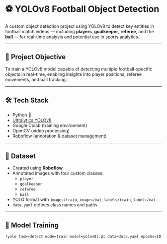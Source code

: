 # ⚽ YOLOv8 Football Object Detection

A custom object detection project using YOLOv8 to detect key entities in football match videos — including **players**, **goalkeeper**, **referee**, and the **ball** — for real-time analysis and potential use in sports analytics.

---

## 🎯 Project Objective

To train a YOLOv8 model capable of detecting multiple football-specific objects in real-time, enabling insights into player positions, referee movements, and ball tracking.

---

## 🛠️ Tech Stack

- Python 🐍
- [Ultralytics YOLOv8](https://docs.ultralytics.com)
- Google Colab (training environment)
- OpenCV (video processing)
- Roboflow (annotation & dataset management)

---

## 📁 Dataset

- Created using **Roboflow**
- Annotated images with four custom classes:
  - `player`
  - `goalkeeper`
  - `referee`
  - `ball`
- YOLO format with `images/train`, `images/val`, `labels/train`, `labels/val`
- `data.yaml` defines class names and paths

---

## 🚀 Model Training

```bash
!yolo task=detect mode=train model=yolov8l.pt data=data.yaml epochs=10 project=final_results
